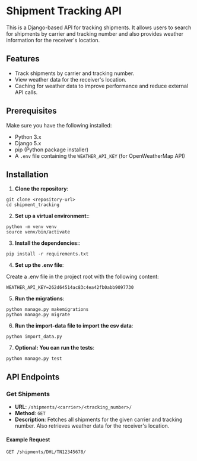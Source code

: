# Shipment Tracking API

This is a Django-based API for tracking shipments. It allows users to search for shipments by carrier and tracking number and also provides weather information for the receiver's location.

## Features

- Track shipments by carrier and tracking number.
- View weather data for the receiver's location.
- Caching for weather data to improve performance and reduce external API calls.

## Prerequisites

Make sure you have the following installed:

- Python 3.x
- Django 5.x
- pip (Python package installer)
- A `.env` file containing the `WEATHER_API_KEY` (for OpenWeatherMap API)

## Installation

1. **Clone the repository**:

```
git clone <repository-url>
cd shipment_tracking
```

2. **Set up a virtual environment:**:

```
python -m venv venv
source venv/bin/activate  
```

3. **Install the dependencies:**:

```
pip install -r requirements.txt
```


4. **Set up the .env file**:

Create a .env file in the project root with the following content:

```
WEATHER_API_KEY=262d64514ac83c4ea42fb0abb9097730
```

5. **Run the migrations**:

```
python manage.py makemigrations
python manage.py migrate
```
6. **Run the import-data file to import the csv data**:

```
python import_data.py
```

7. **Optional: You can run the tests**:

```
python manage.py test
```

## API Endpoints

### Get Shipments

- **URL**: `/shipments/<carrier>/<tracking_number>/`
- **Method**: `GET`
- **Description**: Fetches all shipments for the given carrier and tracking number. Also retrieves weather data for the receiver's location.

#### Example Request

```bash
GET /shipments/DHL/TN12345678/
